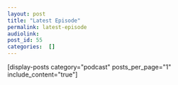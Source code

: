```yaml
---
layout: post
title: "Latest Episode"
permalink: latest-episode
audiolink: 
post_id: 55
categories:  []
---
```


[display-posts category="podcast" posts_per_page="1" include_content="true"]